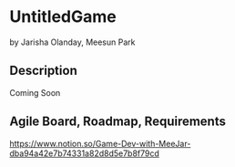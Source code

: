 # UntitledGame
by Jarisha Olanday, Meesun Park

## Description
Coming Soon

## Agile Board, Roadmap, Requirements
https://www.notion.so/Game-Dev-with-MeeJar-dba94a42e7b74331a82d8d5e7b8f79cd
